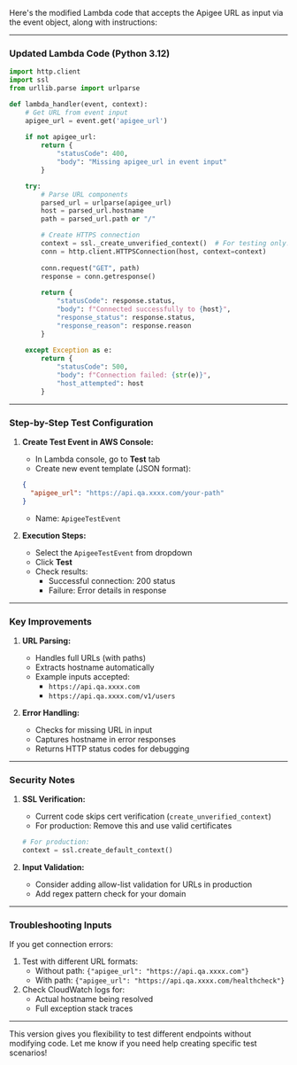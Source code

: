 Here's the modified Lambda code that accepts the Apigee URL as input via the event object, along with instructions:

---

### **Updated Lambda Code (Python 3.12)**
```python
import http.client
import ssl
from urllib.parse import urlparse

def lambda_handler(event, context):
    # Get URL from event input
    apigee_url = event.get('apigee_url')
    
    if not apigee_url:
        return {
            "statusCode": 400,
            "body": "Missing apigee_url in event input"
        }

    try:
        # Parse URL components
        parsed_url = urlparse(apigee_url)
        host = parsed_url.hostname
        path = parsed_url.path or "/"

        # Create HTTPS connection
        context = ssl._create_unverified_context()  # For testing only!
        conn = http.client.HTTPSConnection(host, context=context)
        
        conn.request("GET", path)
        response = conn.getresponse()
        
        return {
            "statusCode": response.status,
            "body": f"Connected successfully to {host}",
            "response_status": response.status,
            "response_reason": response.reason
        }
        
    except Exception as e:
        return {
            "statusCode": 500,
            "body": f"Connection failed: {str(e)}",
            "host_attempted": host
        }
```

---

### **Step-by-Step Test Configuration**

1. **Create Test Event in AWS Console:**
   - In Lambda console, go to **Test** tab
   - Create new event template (JSON format):
   ```json
   {
     "apigee_url": "https://api.qa.xxxx.com/your-path"
   }
   ```
   - Name: `ApigeeTestEvent`

2. **Execution Steps:**
   - Select the `ApigeeTestEvent` from dropdown
   - Click **Test**
   - Check results:
     - Successful connection: 200 status
     - Failure: Error details in response

---

### **Key Improvements**
1. **URL Parsing:**
   - Handles full URLs (with paths)
   - Extracts hostname automatically
   - Example inputs accepted:
     - `https://api.qa.xxxx.com`
     - `https://api.qa.xxxx.com/v1/users`

2. **Error Handling:**
   - Checks for missing URL in input
   - Captures hostname in error responses
   - Returns HTTP status codes for debugging

---

### **Security Notes**
1. **SSL Verification:**
   - Current code skips cert verification (`create_unverified_context`)
   - For production: Remove this and use valid certificates
   ```python
   # For production:
   context = ssl.create_default_context()
   ```

2. **Input Validation:**
   - Consider adding allow-list validation for URLs in production
   - Add regex pattern check for your domain

---

### **Troubleshooting Inputs**
If you get connection errors:
1. Test with different URL formats:
   - Without path: `{"apigee_url": "https://api.qa.xxxx.com"}`
   - With path: `{"apigee_url": "https://api.qa.xxxx.com/healthcheck"}`
2. Check CloudWatch logs for:
   - Actual hostname being resolved
   - Full exception stack traces

---

This version gives you flexibility to test different endpoints without modifying code. Let me know if you need help creating specific test scenarios!
